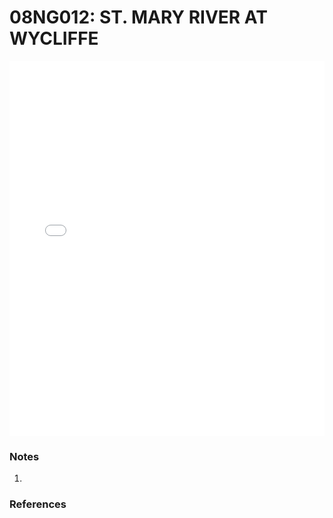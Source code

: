 # 08NG012: ST. MARY RIVER AT WYCLIFFE

<iframe src="/_static/stations/08NG012_fdc.html" width="100%" height="600" frameborder="0"></iframe>

### Notes
1. 

### References


